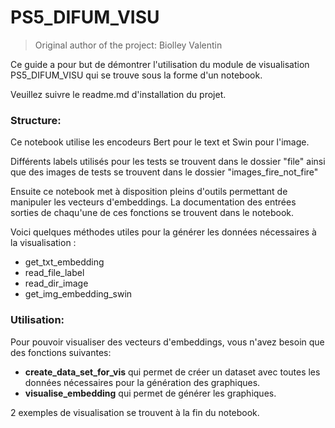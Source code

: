 # PS5_DIFUM_VISU

> Original author of the project: Biolley Valentin

Ce guide a pour but de démontrer l'utilisation du module de visualisation PS5_DIFUM_VISU qui se trouve sous la forme d'un notebook.

Veuillez suivre le readme.md d'installation du projet.

### Structure:

Ce notebook utilise les encodeurs Bert pour le text et Swin pour l'image. 

Différents labels utilisés pour les tests se trouvent dans le dossier "file"
ainsi que des images de tests se trouvent dans le dossier "images_fire_not_fire"

Ensuite ce notebook met à disposition pleins d'outils permettant de manipuler les vecteurs d'embeddings. La documentation des entrées sorties de chaqu'une de ces fonctions se trouvent dans le notebook.

Voici quelques méthodes utiles pour la générer les données nécessaires à la visualisation :

- get_txt_embedding
- read_file_label
- read_dir_image
- get_img_embedding_swin

### Utilisation:

Pour pouvoir visualiser des vecteurs d'embeddings, vous n'avez besoin que des fonctions suivantes:

- **create_data_set_for_vis** qui permet de créer un dataset avec toutes les données nécessaires pour la génération des graphiques. 
- **visualise_embedding** qui permet de générer les graphiques.

2 exemples de visualisation se trouvent à la fin du notebook.